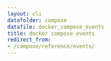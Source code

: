 ```yaml
---
layout: cli
datafolder: compose
datafile: docker_compose_events
title: docker compose events
redirect_from:
- /compose/reference/events/
---
```

